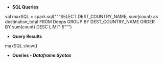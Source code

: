 * **SQL Queries**

val maxSQL = spark.sql("""SELECT DEST_COUNTRY_NAME, sum(count) as destination_total FROM Deeps GROUP BY DEST_COUNTRY_NAME ORDER BY sum(count) DESC LIMIT 5""")

* **Query Results**

maxSQL.show()

* **Queries - *_Dataframe Syntax_***
